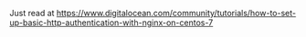 Just read at https://www.digitalocean.com/community/tutorials/how-to-set-up-basic-http-authentication-with-nginx-on-centos-7

